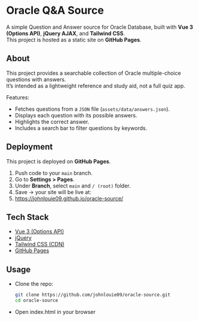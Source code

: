 # Oracle Q&A Source

A simple Question and Answer source for Oracle Database, built with **Vue 3 (Options API)**, **jQuery AJAX**, and **Tailwind CSS**.  
This project is hosted as a static site on **GitHub Pages**.

## About
This project provides a searchable collection of Oracle multiple-choice questions with answers.  
It’s intended as a lightweight reference and study aid, not a full quiz app.

Features:
- Fetches questions from a `JSON` file (`assets/data/answers.json`).
- Displays each question with its possible answers.
- Highlights the correct answer.
- Includes a search bar to filter questions by keywords.

## Deployment
This project is deployed on **GitHub Pages**.

1. Push code to your `main` branch.
2. Go to **Settings > Pages**.
3. Under **Branch**, select `main` and `/ (root)` folder.
4. Save → your site will be live at:
5. https://johnlouie09.github.io/oracle-source/

## Tech Stack
- [Vue 3 (Options API)](https://vuejs.org/)
- [jQuery](https://jquery.com/)
- [Tailwind CSS (CDN)](https://tailwindcss.com/)
- [GitHub Pages](https://pages.github.com/)

## Usage
- Clone the repo:
  ```bash
  git clone https://github.com/johnlouie09/oracle-source.git
  cd oracle-source
  ```
- Open index.html in your browser
